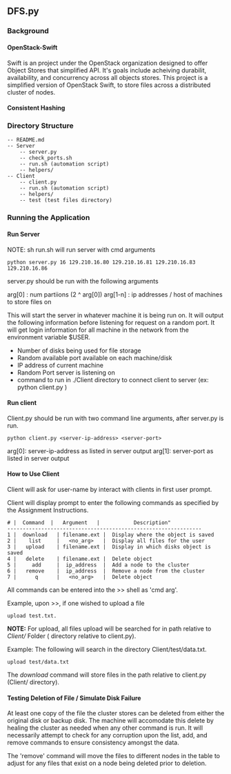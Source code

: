 ## DFS.py

### Background

#### OpenStack-Swift

Swift is an project under the OpenStack organization designed to offer Object Stores that simplified API. It's goals include acheiving durabilit, availability, and concurrency across all objects stores. This project is a simplified version of OpenStack Swift, to store files across a distributed cluster of nodes.

#### Consistent Hashing


### Directory Structure

	-- README.md
	-- Server
		-- server.py
		-- check_ports.sh
		-- run.sh (automation script)
		-- helpers/
	-- Client
		-- client.py
		-- run.sh (automation script)
		-- helpers/
		-- test (test files directory)

### Running the Application

#### Run Server

NOTE: sh run.sh will run server with cmd arguments

    python server.py 16 129.210.16.80 129.210.16.81 129.210.16.83 129.210.16.86

 server.py should be run with the following arguments

arg[0] : num partiions (2 ^ arg[0])
arg[1-n] : ip addresses / host of machines to store files on

This will start the server in whatever machine it is being run on. It will output the following information before listening for request on a random port. It will get login information for all machine in the network from the environment variable $USER.

 - Number of disks being used for file storage
 - Random available port available on each machine/disk
 - IP address of current machine
 - Random Port server is listening on
 - command to run in ./Client directory to connect client to server (ex: python client.py <arg1> <arg2>)

#### Run client

Client.py should be run with two command line arguments, after server.py is run.

    python client.py <server-ip-address> <server-port>

arg[0]: server-ip-address as listed in server output
arg[1]: server-port as listed in server output

#### How to Use Client

Client will ask for user-name by interact with clients in first user prompt.

Client will display prompt to enter the following commands as specified by the Assignment Instructions.


```
# |  Command  |   Argument   |           Description"
---------------------------------------------------------------
1 |  download   | filename.ext |  Display where the object is saved
2 |    list     |   <no_arg>   |  Display all files for the user
3 |   upload    | filename.ext |  Display in which disks object is saved
4 |   delete    | filename.ext |  Delete object
5 |     add     |  ip_address  |  Add a node to the cluster
6 |   remove    |  ip_address  |  Remove a node from the cluster
7 |      q      |   <no_arg>   |  Delete object
```

All commands can be entered into the >> shell as 'cmd arg'.

Example, upon >>, if one wished to upload  a file

    upload test.txt.

**NOTE:** For upload, all files upload will be searched for in path relative to *Client/* Folder ( directory relative to client.py).

Example: The following will search in the directory Client/test/data.txt.

    upload test/data.txt

The *download* command will store files in the path relative to client.py (Client/ directory).

#### Testing Deletion of File / Simulate Disk Failure

At least one copy of the file the cluster stores can be deleted from either the original disk or backup disk. The machine will accomodate this delete by healing the cluster as needed when any other command is run. It will 
necessarily attempt to check for any corruption upon the list, add, and remove commands to ensure consistency amongst the data. 

The 'remove' command will move the files to different nodes in the table to adjust for any files that exist on a node being deleted prior to deletion.
